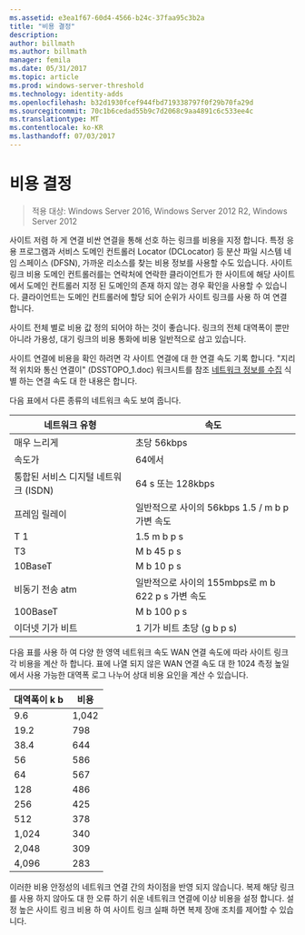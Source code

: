 ```yaml
---
ms.assetid: e3ea1f67-60d4-4566-b24c-37faa95c3b2a
title: "비용 결정"
description: 
author: billmath
ms.author: billmath
manager: femila
ms.date: 05/31/2017
ms.topic: article
ms.prod: windows-server-threshold
ms.technology: identity-adds
ms.openlocfilehash: b32d1930fcef944fbd719338797f0f29b70fa29d
ms.sourcegitcommit: 70c1b6cedad55b9c7d2068c9aa4891c6c533ee4c
ms.translationtype: MT
ms.contentlocale: ko-KR
ms.lasthandoff: 07/03/2017
---
```

# <a name="determining-the-cost"></a>비용 결정

>적용 대상: Windows Server 2016, Windows Server 2012 R2, Windows Server 2012

사이트 저렴 하 게 연결 비싼 연결을 통해 선호 하는 링크를 비용을 지정 합니다. 특정 응용 프로그램과 서비스 도메인 컨트롤러 Locator (DCLocator) 등 분산 파일 시스템 네임 스페이스 (DFSN), 가까운 리소스를 찾는 비용 정보를 사용할 수도 있습니다. 사이트 링크 비용 도메인 컨트롤러를는 연락처에 연락한 클라이언트가 한 사이트에 해당 사이트에서 도메인 컨트롤러 지정 된 도메인의 존재 하지 않는 경우 확인을 사용할 수 있습니다. 클라이언트는 도메인 컨트롤러에 할당 되어 순위가 사이트 링크를 사용 하 여 연결 합니다.  
  
사이트 전체 별로 비용 값 정의 되어야 하는 것이 좋습니다. 링크의 전체 대역폭이 뿐만 아니라 가용성, 대기 링크의 비용 통화에 비용 일반적으로 삼고 있습니다.  
  
사이트 연결에 비용을 확인 하려면 각 사이트 연결에 대 한 연결 속도 기록 합니다. "지리적 위치와 통신 연결이" (DSSTOPO_1.doc) 워크시트를 참조 [네트워크 정보를 수집](../../ad-ds/plan/Collecting-Network-Information.md) 식별 하는 연결 속도 대 한 내용은 합니다.  
  
다음 표에서 다른 종류의 네트워크 속도 보여 줍니다.  
  
|네트워크 유형|속도|  
|----------------|---------|  
|매우 느리게|초당 56kbps|  
|속도가|64에서|  
|통합된 서비스 디지털 네트워크 (ISDN)|64 s 또는 128kbps|  
|프레임 릴레이|일반적으로 사이의 56kbps 1.5 / m b p 가변 속도|  
|T 1|1.5 m b p s|  
|T3|M b 45 p s|  
|10BaseT|M b 10 p s|  
|비동기 전송 atm|일반적으로 사이의 155mbps로 m b 622 p s 가변 속도|  
|100BaseT|M b 100 p s|  
|이더넷 기가 비트|1 기가 비트 초당 (g b p s)|  
  
다음 표를 사용 하 여 다양 한 영역 네트워크 속도 WAN 연결 속도에 따라 사이트 링크 각 비용을 계산 하 합니다. 표에 나열 되지 않은 WAN 연결 속도 대 한 1024 측정 높일에서 사용 가능한 대역폭 로그 나누어 상대 비용 요인을 계산 수 있습니다.  
  
|대역폭이 k b|비용|  
|--------------------------------|--------|  
|9.6|1,042|  
|19.2|798|  
|38.4|644|  
|56|586|  
|64|567|  
|128|486|  
|256|425|  
|512|378|  
|1,024|340|  
|2,048|309|  
|4,096|283|  
  
이러한 비용 안정성의 네트워크 연결 간의 차이점을 반영 되지 않습니다. 복제 해당 링크를 사용 하지 않아도 대 한 오류 하기 쉬운 네트워크 연결에 이상 비용을 설정 합니다. 설정 높은 사이트 링크 비용 하 여 사이트 링크 실패 하면 복제 장애 조치를 제어할 수 있습니다.  
  



